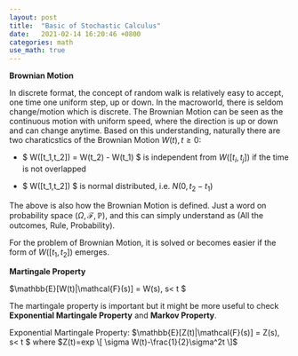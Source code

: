 ```yaml
---
layout: post
title:  "Basic of Stochastic Calculus"
date:   2021-02-14 16:20:46 +0800
categories: math
use_math: true
---
```

**Brownian Motion**

In discrete format, the concept of random walk is relatively easy to accept, one time one uniform step, up or down. In the macroworld, there is seldom change/motion which is discrete. The Brownian Motion can be seen as the continuous motion with uniform speed, where the direction is up or down and can change anytime. Based on this understanding, naturally there are two charaticstics of the Brownian Motion $W(t), t\geq 0$:

* $ W([t_1,t_2]) = W(t_2) - W(t_1) $ is independent from $W([t_i,t_j])$ if the time is not overlapped

* $ W([t_1,t_2]) $ is normal distributed, i.e. $N(0,t_2-t_1)$

The above is also how the Brownian Motion is defined. Just a word on probability space $(\Omega, \mathcal{F}, \mathbb{P})$, and this can simply understand as (All the outcomes, Rule, Probability).

For the problem of Brownian Motion, it is solved or becomes easier if the form of $W([t_1,t_2])$ emerges.

**Martingale Property**

$\mathbb{E}[W(t)\|\mathcal{F}(s)] = W(s), s< t $

The martingale property is important but it might be more useful to check **Exponential Martingale Property** and **Markov Property**.

Exponential Martingale Property: $\mathbb{E}[Z(t)\|\mathcal{F}(s)] = Z(s), s< t $ where $Z(t)=exp \[ \sigma W(t)-\frac{1}{2}\sigma^2t \]$




